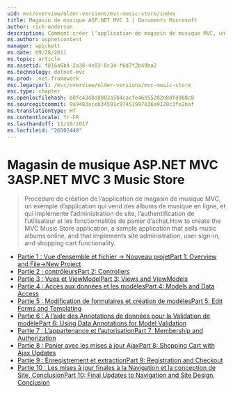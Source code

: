 ```yaml
---
uid: mvc/overview/older-versions/mvc-music-store/index
title: Magasin de musique ASP.NET MVC 3 | Documents Microsoft
author: rick-anderson
description: Comment créer l’application de magasin de musique MVC, un exemple d’application qui vend des albums de musique en ligne, et qui implémente l’administration de site, l’authentification de l’utilisateur, un...
ms.author: aspnetcontent
manager: wpickett
ms.date: 09/28/2011
ms.topic: article
ms.assetid: f016a6b4-2a38-4e83-8c34-f6d7f2b49ba2
ms.technology: dotnet-mvc
ms.prod: .net-framework
msc.legacyurl: /mvc/overview/older-versions/mvc-music-store
msc.type: chapter
ms.openlocfilehash: b8fc43d8a8803a5b4cacfe46b55282e8dfd988c8
ms.sourcegitcommit: 9a9483aceb34591c97451997036a9120c3fe2baf
ms.translationtype: HT
ms.contentlocale: fr-FR
ms.lasthandoff: 11/10/2017
ms.locfileid: "26502448"
---
```

<a name="aspnet-mvc-3-music-store"></a><span data-ttu-id="f9d2c-103">Magasin de musique ASP.NET MVC 3</span><span class="sxs-lookup"><span data-stu-id="f9d2c-103">ASP.NET MVC 3 Music Store</span></span>
====================
> <span data-ttu-id="f9d2c-104">Procédure de création de l’application de magasin de musique MVC, un exemple d’application qui vend des albums de musique en ligne, et qui implémente l’administration de site, l’authentification de l’utilisateur et les fonctionnalités de panier d’achat.</span><span class="sxs-lookup"><span data-stu-id="f9d2c-104">How to create the MVC Music Store application, a sample application that sells music albums online, and that implements site administration, user sign-in, and shopping cart functionality.</span></span>


- [<span data-ttu-id="f9d2c-105">Partie 1 : Vue d’ensemble et fichier -> Nouveau projet</span><span class="sxs-lookup"><span data-stu-id="f9d2c-105">Part 1: Overview and File->New Project</span></span>](mvc-music-store-part-1.md)
- [<span data-ttu-id="f9d2c-106">Partie 2 : contrôleurs</span><span class="sxs-lookup"><span data-stu-id="f9d2c-106">Part 2: Controllers</span></span>](mvc-music-store-part-2.md)
- [<span data-ttu-id="f9d2c-107">Partie 3 : Vues et ViewModel</span><span class="sxs-lookup"><span data-stu-id="f9d2c-107">Part 3: Views and ViewModels</span></span>](mvc-music-store-part-3.md)
- [<span data-ttu-id="f9d2c-108">Partie 4 : Accès aux données et les modèles</span><span class="sxs-lookup"><span data-stu-id="f9d2c-108">Part 4: Models and Data Access</span></span>](mvc-music-store-part-4.md)
- [<span data-ttu-id="f9d2c-109">Partie 5 : Modification de formulaires et création de modèles</span><span class="sxs-lookup"><span data-stu-id="f9d2c-109">Part 5: Edit Forms and Templating</span></span>](mvc-music-store-part-5.md)
- [<span data-ttu-id="f9d2c-110">Partie 6 : À l’aide des Annotations de données pour la Validation de modèle</span><span class="sxs-lookup"><span data-stu-id="f9d2c-110">Part 6: Using Data Annotations for Model Validation</span></span>](mvc-music-store-part-6.md)
- [<span data-ttu-id="f9d2c-111">Partie 7 : L’appartenance et l’autorisation</span><span class="sxs-lookup"><span data-stu-id="f9d2c-111">Part 7: Membership and Authorization</span></span>](mvc-music-store-part-7.md)
- [<span data-ttu-id="f9d2c-112">Partie 8 : Panier avec les mises à jour Ajax</span><span class="sxs-lookup"><span data-stu-id="f9d2c-112">Part 8: Shopping Cart with Ajax Updates</span></span>](mvc-music-store-part-8.md)
- [<span data-ttu-id="f9d2c-113">Partie 9 : Enregistrement et extraction</span><span class="sxs-lookup"><span data-stu-id="f9d2c-113">Part 9: Registration and Checkout</span></span>](mvc-music-store-part-9.md)
- [<span data-ttu-id="f9d2c-114">Partie 10 : Les mises à jour finales à la Navigation et la conception de Site, Conclusion</span><span class="sxs-lookup"><span data-stu-id="f9d2c-114">Part 10: Final Updates to Navigation and Site Design, Conclusion</span></span>](mvc-music-store-part-10.md)
